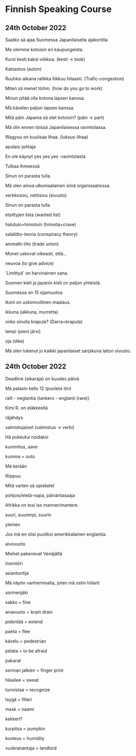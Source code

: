 # Finnish Speaking Course
## 24th October 2022
Saatko sä ajaa Suomessa Japanilaisella ajakortilla

Me olemme kotoisin eri kaupungeista.

Kursi kesti kaksi viikkoa. (kesti -> took)

Katsastus (auton)

Ruuhka-aikana ratikka liikkuu hitaasti. (Trafic-congestion)

Miten sä menet töihin. (how do you go to work)

Minun pitää olla kotona lapsen kanssa.

Mä kävelen paljon lapsen kanssa.

Mitä päin Japania sä olet kotoisin? (päin -> part)

Mä olin ennen töissä Japanilaisessa ravintolassa.

Wagyuu on kuulisaa lihaa. (luksus-lihaa)

apulais-johtaja

En ole käynyt yes yes yes -ravintolasta

Tulkaa ihmeessä

Sinun on parasta tulla.

Mä olen ainoa ulkomaalainen siinä organisaatiossa.

verkkosivu, nettisivu (sivusto)

Sinun on parasta tulla

etsittyjen lista (wanted list)

halutuin=himotuin (himoita=crave)

salaliitto-teoria (conspiracy theory)

ammatti-liito  (trade union)

Monet uskovat oikeasti, että...

neuvoa (to give advice)

'Limittyä' on harvinainen sana.

Suomen kieli ja japanin kieli on paljon yhteistä.

Suomessa on 15 sijamuotoa

Ikoni on uskonnollinen maalaus.

ikkuna (akkuna, murretta)

onko sinulla krapula? (Darra=krapula)

lampi (pieni järvi)

oja (dike)

Mä olen lukenut jo kaikki japanilaiset sarjskuva laiton sivusto.

## 24th October 2022
Deadline (aikaraja) on kuudes päivä.

Mä palasin kello 12 (puoleta öin)

ralli - neglantia (tankero - englanti (rare))

Kimi R. on eläkkeellä

räjähdys

valmistujaiset (valmistua -> verbi)

Hä pukeutui noidaksi

kummitus, aave

kumma = outo

Mä kerään

Riippuu

Mitä varten sä opiskelet

pohjois/etelä-napa, päiväntasaaja

Afrikka on tosi iso manner/mantere.

suuri, suurenpi, suurin

yleinen

Jos mä en olisi puoliksi amerikkalainen englantia.

aivovuoto

Miehet pakenevat Venäjältä 

insinööri

asiantuntija

Mä näytin vanhemmalta, joten mä ostin hiilarit

sormenjäki

sakko = fine

aivavuoto = brain drain

pidentää = extend

paeta = flee

kävelu = pedestrian

pelata = to be afraid

pakarat 

sorman jalkien = finger print

hikailee = sweat

tunnistaa = recognize

tsygä = fillari

mask = naami

kekkeri?

kurpitsa = pumpkin

kosteus = humidity

vuokranantaja = landlord
